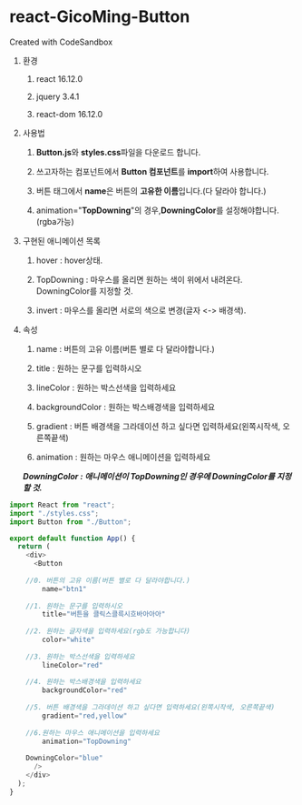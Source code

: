 # react-GicoMing-Button
Created with CodeSandbox

1. 환경
 
	1. react 16.12.0
 
 	2. jquery 3.4.1
 
	3. react-dom 16.12.0



2. 사용법
	1. **Button.js**와 **styles.css**파일을 다운로드 합니다.
	
	2. 쓰고자하는 컴포넌트에서 **Button 컴포넌트**를 **import**하여 사용합니다.
	
	3. 버튼 태그에서 **name**은 버튼의 **고유한 이름**입니다.(다 달라야 합니다.)
	
	4. animation="**TopDowning**"의 경우,**DowningColor**를 설정해야합니다.(rgba가능)
	
	

3. 구현된 애니메이션 목록
	1. hover : hover상태.
	
	2. TopDowning : 마우스를 올리면 원하는 색이 위에서 내려온다. DowningColor를 지정할 것.
	
	3. invert : 마우스를 올리면 서로의 색으로 변경(글자 <-> 배경색).
	
	
4. 속성
	1. name : 버튼의 고유 이름(버튼 별로 다 달라야합니다.)
	
	2. title : 원하는 문구를 입력하시오
	
	3. lineColor : 원하는 박스선색을 입력하세요
	
	4. backgroundColor : 원하는 박스배경색을 입력하세요
	
	5. gradient : 버튼 배경색을 그라데이션 하고 싶다면 입력하세요(왼쪽시작색, 오른쪽끝색)
	
	6. animation : 원하는 마우스 애니메이션을 입력하세요
	
	***DowningColor : 애니메이션이 TopDowning인 경우에 DowningColor를 지정할 것.***



```javascript
import React from "react";
import "./styles.css";
import Button from "./Button";

export default function App() {
  return (
    <div>
      <Button
				
	//0. 버튼의 고유 이름(버튼 별로 다 달라야합니다.)
        name="btn1"
				
	//1. 원하는 문구를 입력하시오
        title="버튼을 클릭스클륵시흐바아아아"
        
	//2. 원하는 글자색을 입력하세요(rgb도 가능합니다)
        color="white"
        
 	//3. 원하는 박스선색을 입력하세요
        lineColor="red"
        
 	//4. 원하는 박스배경색을 입력하세요
        backgroundColor="red"
        
	//5. 버튼 배경색을 그라데이션 하고 싶다면 입력하세요(왼쪽시작색, 오른쪽끝색)
        gradient="red,yellow"
        
	//6.원하는 마우스 애니메이션을 입력하세요
        animation="TopDowning"
        
	DowningColor="blue"   
      />
    </div>
  );
}
```
	
